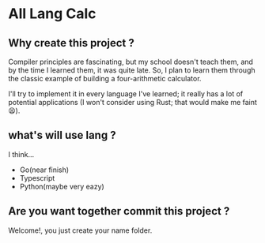 # All Lang Calc

## Why create this project ?

Compiler principles are fascinating, but my school doesn't teach them, and by the time I learned them, it was quite late. So, I plan to learn them through the classic example of building a four-arithmetic calculator.

I'll try to implement it in every language I've learned; it really has a lot of potential applications (I won't consider using Rust; that would make me faint 😫).

## what's will use lang ?

I think...
- Go(near finish)
- Typescript
- Python(maybe very eazy)

## Are you want together commit this project ?
Welcome!, you just create your name folder.
